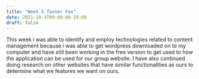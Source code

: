 ```yaml
---
title: "Week 5 Tanner Fox"
date: 2021-10-3T00:00:00-10:00
draft: false
---
```



This week i was able to identify and employ technologies related to content management because i was able to get wordpress downloaded on to my computer and have still been working in the free version to get used to how the application can be used for our group website. I have also continued doing research on other websites that have similar functionalities as ours to determine what we features we want on ours. 
